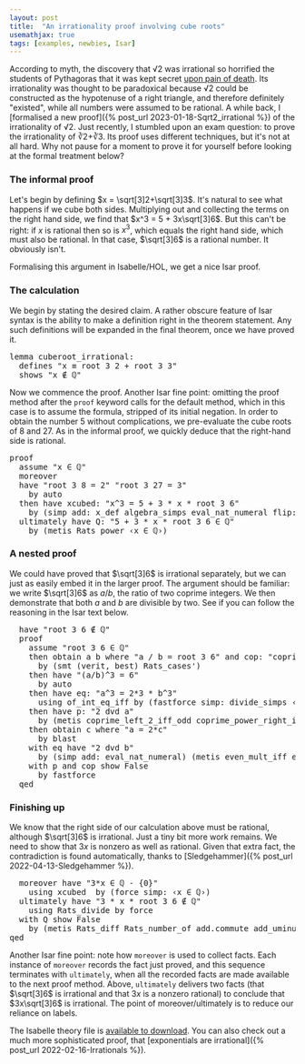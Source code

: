 ```yaml
---
layout: post
title:  "An irrationality proof involving cube roots"
usemathjax: true 
tags: [examples, newbies, Isar]
---
```


According to myth, the discovery that √2 was irrational so horrified the students of Pythagoras
that it was kept secret [upon pain of death](https://nrich.maths.org/articles/dangerous-ratio). Its irrationality was thought to be paradoxical
because √2 could be constructed as the hypotenuse of a right triangle, 
and therefore definitely "existed",
while all numbers were assumed to be rational.
A while back, I [formalised a new proof]({% post_url 2023-01-18-Sqrt2_irrational %})
of the irrationality of √2. Just recently, I stumbled upon an exam question: 
to prove the irrationality of ∛2+∛3.
Its proof uses different techniques, but it's not at all hard.
Why not pause for a moment to prove it for yourself 
before looking at the formal treatment below?

### The informal proof

Let's begin by defining $x = \sqrt[3]2+\sqrt[3]3$.
It's natural to see what happens if we cube both sides.
Multiplying out and collecting the terms on the right hand side, we find that
$x^3 = 5 + 3x\sqrt[3]6$.
But this can't be right: if $x$ is rational then so is $x^3$,
which equals the right hand side, which must also be rational.
In that case, $\sqrt[3]6$ is a rational number. It obviously isn't.

Formalising this argument in Isabelle/HOL, we get a nice Isar proof.

### The calculation

We begin by stating the desired claim. A rather obscure feature of Isar syntax
is the ability to make a definition right in the theorem statement.
Any such definitions will be expanded in the final theorem, once we have proved it.

<pre class="source">
<span class="keyword1 command">lemma</span> cuberoot_irrational<span class="main">:</span><span>
  </span><span class="keyword2 keyword">defines</span> <span class="quoted"><span class="quoted"><span>"</span><span class="free">x</span> <span class="main">≡</span> root</span> <span class="numeral">3</span> <span class="numeral">2</span> <span class="main">+</span></span> root <span class="numeral">3</span> <span class="numeral">3</span><span>"</span><span>
  </span><span class="keyword2 keyword">shows</span> <span class="quoted"><span class="quoted"><span>"</span><span class="free">x</span> <span class="main">∉</span></span> <span class="main">ℚ</span></span><span>"</span>
</pre>

Now we commence the proof. Another Isar fine point: omitting the proof method after the
`proof` keyword calls for the default method, which in this case
is to assume the formula, stripped of its initial negation.
In order to obtain the number 5 without complications, we pre-evaluate
the cube roots of 8 and 27.
As in the informal proof, we quickly deduce that the right-hand side is rational.

<pre class="source">
<span class="keyword1 command">proof</span><span>
  </span><span class="keyword3 command">assume</span> <span class="quoted"><span class="quoted"><span>"</span><span class="free">x</span> <span class="main">∈</span></span> <span class="main">ℚ</span></span><span>"</span><span>
  </span><span class="keyword1 command">moreover</span><span>
  </span><span class="keyword1 command">have</span> <span class="quoted"><span class="quoted"><span>"</span>root</span> <span class="numeral">3</span> <span class="numeral">8</span> <span class="main">=</span></span> <span class="numeral">2</span><span>"</span> <span class="quoted"><span class="quoted"><span>"</span>root</span> <span class="numeral">3</span> <span class="numeral">27</span> <span class="main">=</span></span> <span class="numeral">3</span><span>"</span><span>
    </span><span class="keyword1 command">by</span> <span class="operator">auto</span><span>
  </span><span class="keyword1 command">then</span> <span class="keyword1 command">have</span> xcubed<span class="main">:</span> <span class="quoted"><span class="quoted"><span>"</span><span class="free">x</span><span class="main">^</span></span><span class="numeral">3</span> <span class="main">=</span></span> <span class="numeral">5</span> <span class="main">+</span> <span class="numeral">3</span> <span class="main">*</span> <span class="free">x</span> <span class="main">*</span> root <span class="numeral">3</span> <span class="numeral">6</span><span>"</span><span>
    </span><span class="keyword1 command">by</span> <span class="main">(</span><span class="operator">simp</span> <span class="quasi_keyword">add</span><span class="main main">:</span> x_def <span class="dynamic dynamic">algebra_simps</span> eval_nat_numeral <span class="quasi_keyword">flip</span><span class="main main">:</span> real_root_mult<span class="main">)</span><span>
  </span><span class="keyword1 command">ultimately</span> <span class="keyword1 command">have</span> Q<span class="main">:</span> <span class="quoted"><span class="quoted"><span>"</span><span class="numeral">5</span> <span class="main">+</span></span> <span class="numeral">3</span> <span class="main">*</span></span> <span class="free">x</span> <span class="main">*</span> root <span class="numeral">3</span> <span class="numeral">6</span> <span class="main">∈</span> <span class="main">ℚ</span><span>"</span><span>
    </span><span class="keyword1 command">by</span> <span class="main">(</span><span class="operator">metis</span> Rats_power <span class="quoted"><span class="quoted"><span>‹</span><span class="free">x</span> <span class="main">∈</span></span> <span class="main">ℚ</span></span><span>›</span><span class="main">)</span>
</pre>

### A nested proof

We could have proved that $\sqrt[3]6$ is irrational separately, 
but we can just as easily embed it in the larger proof.
The argument should be familiar: we write $\sqrt[3]6$ as $a/b$,
the ratio of two coprime integers. We then demonstrate that both $a$ and $b$
are divisible by two. See if you can follow the reasoning in the Isar text below.

<pre class="source">
  <span class="keyword1 command">have</span> <span class="quoted"><span class="quoted"><span>"</span>root</span> <span class="numeral">3</span> <span class="numeral">6</span> <span class="main">∉</span></span> <span class="main">ℚ</span><span>"</span><span>
  </span><span class="keyword1 command">proof</span><span>
    </span><span class="keyword3 command">assume</span> <span class="quoted"><span class="quoted"><span>"</span>root</span> <span class="numeral">3</span> <span class="numeral">6</span> <span class="main">∈</span></span> <span class="main">ℚ</span><span>"</span><span>
    </span><span class="keyword1 command">then</span> <span class="keyword3 command">obtain</span> <span class="skolem skolem">a</span> <span class="skolem skolem">b</span> <span class="keyword2 keyword">where</span> <span class="quoted"><span class="quoted"><span>"</span><span class="skolem">a</span> <span class="main">/</span></span> <span class="skolem">b</span> <span class="main">=</span></span> root <span class="numeral">3</span> <span class="numeral">6</span><span>"</span> <span class="keyword2 keyword">and</span> cop<span class="main">:</span> <span class="quoted"><span class="quoted"><span>"</span>coprime</span> <span class="skolem">a</span> <span class="skolem">b</span><span>"</span></span> <span class="quoted"><span class="quoted"><span>"</span><span class="skolem">b</span><span class="main">≠</span></span><span class="main">0</span></span><span>"</span><span>
      </span><span class="keyword1 command">by</span> <span class="main">(</span><span class="operator">smt</span> <span class="main main">(</span>verit<span class="main main">,</span> best<span class="main main">)</span> Rats_cases'<span class="main">)</span><span>
    </span><span class="keyword1 command">then</span> <span class="keyword1 command">have</span> <span class="quoted"><span class="quoted"><span>"</span><span class="main">(</span><span class="skolem">a</span><span class="main">/</span></span><span class="skolem">b</span><span class="main">)</span><span class="main">^</span></span><span class="numeral">3</span> <span class="main">=</span> <span class="numeral">6</span><span>"</span><span>
      </span><span class="keyword1 command">by</span> <span class="operator">auto</span><span>
    </span><span class="keyword1 command">then</span> <span class="keyword1 command">have</span> eq<span class="main">:</span> <span class="quoted"><span class="quoted"><span>"</span><span class="skolem">a</span><span class="main">^</span></span><span class="numeral">3</span> <span class="main">=</span></span> <span class="numeral">2</span><span class="main">*</span><span class="numeral">3</span> <span class="main">*</span> <span class="skolem">b</span><span class="main">^</span><span class="numeral">3</span><span>"</span><span>
      </span><span class="keyword1 command">using</span> of_int_eq_iff <span class="keyword1 command">by</span> <span class="main">(</span><span class="operator">fastforce</span> <span class="quasi_keyword">simp</span><span class="main main">:</span> <span class="dynamic dynamic">divide_simps</span> <span class="quoted"><span class="quoted"><span>‹</span><span class="skolem">b</span><span class="main">≠</span></span><span class="main">0</span></span><span>›</span><span class="main">)</span><span>
    </span><span class="keyword1 command">then</span> <span class="keyword1 command">have</span> p<span class="main">:</span> <span class="quoted"><span class="quoted"><span>"</span><span class="numeral">2</span> <span class="keyword1">dvd</span></span> <span class="skolem">a</span><span>"</span></span><span>
      </span><span class="keyword1 command">by</span> <span class="main">(</span><span class="operator">metis</span> coprime_left_2_iff_odd coprime_power_right_iff dvd_triv_left mult.assoc<span class="main">)</span><span>
    </span><span class="keyword1 command">then</span> <span class="keyword3 command">obtain</span> <span class="skolem skolem">c</span> <span class="keyword2 keyword">where</span> <span class="quoted"><span class="quoted"><span>"</span><span class="skolem">a</span> <span class="main">=</span></span> <span class="numeral">2</span><span class="main">*</span></span><span class="skolem">c</span><span>"</span><span>
      </span><span class="keyword1 command">by</span> <span class="operator">blast</span><span>
    </span><span class="keyword1 command">with</span> eq <span class="keyword1 command">have</span> <span class="quoted"><span class="quoted"><span>"</span><span class="numeral">2</span> <span class="keyword1">dvd</span></span> <span class="skolem">b</span><span>"</span></span><span>
      </span><span class="keyword1 command">by</span> <span class="main">(</span><span class="operator">simp</span> <span class="quasi_keyword">add</span><span class="main main">:</span> eval_nat_numeral<span class="main">)</span> <span class="main">(</span><span class="operator">metis</span> even_mult_iff even_numeral odd_numeral<span class="main">)</span><span>
    </span><span class="keyword1 command">with</span> p <span class="keyword2 keyword">and</span> cop <span class="keyword3 command">show</span> <span class="quoted">False</span><span>
      </span><span class="keyword1 command">by</span> <span class="operator">fastforce</span><span>
  </span><span class="keyword1 command">qed</span>
</pre>

### Finishing up

We know that the right side of our calculation above must be rational,
although $\sqrt[3]6$ is irrational.
Just a tiny bit more work remains.
We need to show that $3x$ is nonzero as well as rational.
Given that extra fact, the contradiction is found automatically,
thanks to [Sledgehammer]({% post_url 2022-04-13-Sledgehammer %}).

<pre class="source">
  <span class="keyword1 command">moreover</span> <span class="keyword1 command">have</span> <span class="quoted"><span class="quoted"><span>"</span><span class="numeral">3</span><span class="main">*</span></span><span class="free">x</span> <span class="main">∈</span></span> <span class="main">ℚ</span> <span class="main">-</span> <span class="main">{</span><span class="main">0</span><span class="main">}</span><span>"</span><span>
    </span><span class="keyword1 command">using</span> xcubed  <span class="keyword1 command">by</span> <span class="main">(</span><span class="operator">force</span> <span class="quasi_keyword">simp</span><span class="main main">:</span> <span class="quoted"><span class="quoted"><span>‹</span><span class="free">x</span> <span class="main">∈</span></span> <span class="main">ℚ</span></span><span>›</span><span class="main">)</span><span>
  </span><span class="keyword1 command">ultimately</span> <span class="keyword1 command">have</span> <span class="quoted"><span class="quoted"><span>"</span><span class="numeral">3</span> <span class="main">*</span></span> <span class="free">x</span> <span class="main">*</span></span> root <span class="numeral">3</span> <span class="numeral">6</span> <span class="main">∉</span> <span class="main">ℚ</span><span>"</span><span>
    </span><span class="keyword1 command">using</span> Rats_divide <span class="keyword1 command">by</span> <span class="operator">force</span><span>
  </span><span class="keyword1 command">with</span> Q <span class="keyword3 command">show</span> <span class="quoted">False</span><span>
    </span><span class="keyword1 command">by</span> <span class="main">(</span><span class="operator">metis</span> Rats_diff Rats_number_of add.commute add_uminus_conv_diff diff_add_cancel<span class="main">)</span><span>
</span><span class="keyword1 command">qed</span>
</pre>

Another Isar fine point: note how `moreover` is used to collect facts.
Each instance of `moreover` records the fact just proved, and this sequence terminates
with `ultimately`, when all the recorded facts are made available to the next proof method.
Above, `ultimately` delivers two facts (that $\sqrt[3]6$ is irrational and that $3x$
is a nonzero rational) to conclude that $3x\sqrt[3]6$ is irrational.
The point of moreover/ultimately is to reduce our reliance on labels.

The Isabelle theory file is [available to download](/Isabelle-Examples/Cbrt23_Irrational.thy).
You can also check out a much more sophisticated proof, 
that [exponentials are irrational]({% post_url 2022-02-16-Irrationals %}).

